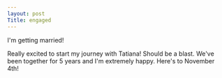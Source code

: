 ```yaml
---
layout: post
Title: engaged
---
```

I'm getting married!

Really excited to start my journey with Tatiana! Should be a blast.  We've been together for 5 years and I'm extremely happy.
Here's to November 4th!
